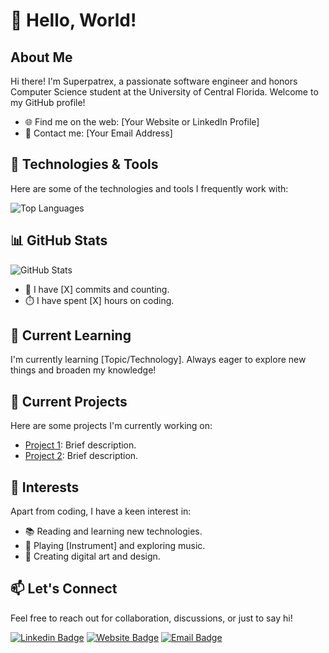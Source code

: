# 👋 Hello, World!

## About Me

Hi there! I'm Superpatrex, a passionate software engineer and honors Computer Science student at the University of Central Florida. Welcome to my GitHub profile!

- 🌐 Find me on the web: [Your Website or LinkedIn Profile]
- 📧 Contact me: [Your Email Address]

## 🔧 Technologies & Tools

Here are some of the technologies and tools I frequently work with:

![Top Languages](https://github-readme-stats.vercel.app/api/top-langs/?username=YourUsername&layout=compact&theme=dark)

## 📊 GitHub Stats

![GitHub Stats](https://github-readme-stats.vercel.app/api?username=YourUsername&count_private=true&show_icons=true&theme=dark)

- 🚀 I have [X] commits and counting.
- ⏱️ I have spent [X] hours on coding.

## 🌱 Current Learning

I'm currently learning [Topic/Technology]. Always eager to explore new things and broaden my knowledge!

## 🎯 Current Projects

Here are some projects I'm currently working on:

- [Project 1]([link-to-project-1](https://github.com/Superpatrex/InterView.git)): Brief description.
- [Project 2]([link-to-project-2](https://github.com/Superpatrex/Quackademy.git)): Brief description.

## 🚀 Interests

Apart from coding, I have a keen interest in:

- 📚 Reading and learning new technologies.
- 🎸 Playing [Instrument] and exploring music.
- 🎨 Creating digital art and design.

## 📫 Let's Connect

Feel free to reach out for collaboration, discussions, or just to say hi!

[![Linkedin Badge](https://img.shields.io/badge/-YourName-blue?style=flat-square&logo=Linkedin&logoColor=white&link=https://www.linkedin.com/in/YourProfile/)](https://www.linkedin.com/in/YourProfile/)
[![Website Badge](https://img.shields.io/badge/-YourWebsite-ff7e5f?style=flat-square&logo=HTML5&logoColor=white&link=https://www.yourwebsite.com/)](https://www.yourwebsite.com/)
[![Email Badge](https://img.shields.io/badge/-Email-ff5722?style=flat-square&logo=Gmail&logoColor=white&link=mailto:youremail@gmail.com)](mailto:youremail@gmail.com)
